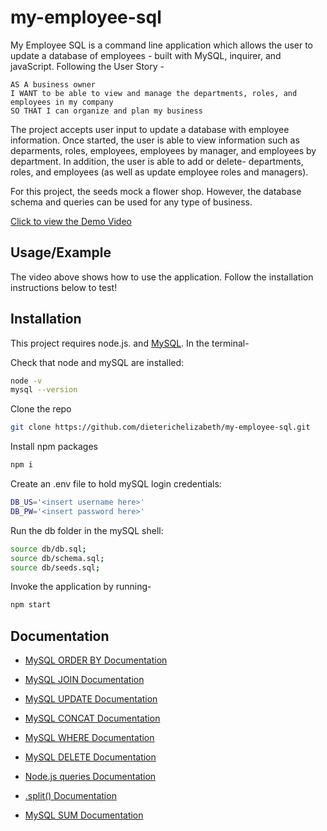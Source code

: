 # my-employee-sql

My Employee SQL is a command line application which allows the user to update a database of employees - built with MySQL, inquirer, and javaScript. Following the User Story -

```
AS A business owner
I WANT to be able to view and manage the departments, roles, and employees in my company
SO THAT I can organize and plan my business
```

The project accepts user input to update a database with employee information. Once started, the user is able to view information such as deparments, roles, employees, employees by manager, and employees by department.
In addition, the user is able to add or delete- departments, roles, and employees (as well as update employee roles and managers).

For this project, the seeds mock a flower shop. However, the database schema and queries can be used for any type of business.

[Click to view the Demo Video](https://drive.google.com/file/d/1Pjj1g-7rd-aFZJs74tHenJw5iOjHELoc/view)

## Usage/Example

The video above shows how to use the application. Follow the installation instructions below to test!

## Installation

This project requires node.js. and [MySQL](https://dev.mysql.com/doc/). In the terminal-

Check that node and mySQL are installed:

```bash
node -v
mysql --version
```

Clone the repo

```bash
git clone https://github.com/dieterichelizabeth/my-employee-sql.git
```

Install npm packages

```bash
npm i
```

Create an .env file to hold mySQL login credentials:

```bash
DB_US='<insert username here>'
DB_PW='<insert password here>'
```

Run the db folder in the mySQL shell:

```bash
source db/db.sql;
source db/schema.sql;
source db/seeds.sql;
```

Invoke the application by running-

```bash
npm start
```

## Documentation

- [MySQL ORDER BY Documentation](https://www.mysqltutorial.org/mysql-order-by/)
- [MySQL JOIN Documentation](https://www.w3schools.com/mysql/mysql_join.asp)
- [MySQL UPDATE Documentation](https://www.w3schools.com/mysql/mysql_update.asp)
- [MySQL CONCAT Documentation](https://www.w3schools.com/sql/func_mysql_concat.asp)
- [MySQL WHERE Documentation](https://www.mysqltutorial.org/mysql-where/)
- [MySQL DELETE Documentation](https://www.mysqltutorial.org/mysql-delete-statement.aspx)
- [Node.js queries Documentation](https://www.w3schools.com/nodejs/nodejs_mysql_select.asp)
- [.split() Documentation](https://www.w3schools.com/jsref/jsref_split.asp)

- [MySQL SUM Documentation](https://www.mysqltutorial.org/mysql-sum/)
